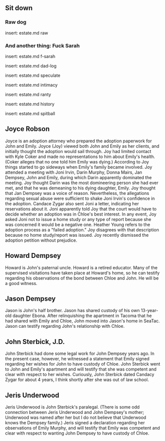 ## Sit down

### Raw dog

insert: estate.md raw

### And another thing: Fuck Sarah

insert: estate.md f-sarah

insert: estate.md dad-log

insert: estate.md speculate

insert: estate.md intimacy

insert: estate.md ranty

insert: estate.md history

insert: estate.md spitball

## Joyce Robson

Joyce is an adoption attorney who prepared the adoption paperwork for John and Emily. Joyce (Joy) viewed both John and Emily as her clients, and initially thought the adoption would sail through. Joy had limited contact with Kyle Coker and made no representations to him about Emily's health. (Coker alleges that no one told him Emily was dying.) According to Joy things started to go sideways when Emily's family became involved. Joy attended a meeting with Joni Irvin, Darin Murphy, Donna Mairs, Jan Dempsey, John and Emily, during which Darin apparently dominated the meeting. Joy thought Darin was the most domineering person she had ever met, and that he was demeaning to his dying daughter, Emily. Joy thought that Jan Dempsey was a voice of reason. Nevertheless, the allegations regarding sexual abuse were sufficient to shake Joni Irvin's confidence in the adoption. Candace Zygar also sent Joni a letter, indicating her reservations about it. Joni apparently told Joy that the court would have to decide whether an adoption was in Chloe's best interest. In any event, Joy asked Joni not to issue a home study or any type of report because she was concerned it would be a negative one. Heather Young refers to the adoption process as a "failed adoption." Joy disagrees with that description because no home study/report was issued. Joy recently dismissed the adoption petition without prejudice.

## Howard Dempsey

Howard is John's paternal uncle. Howard is a retired educator. Many of the supervised visitations have taken place at Howard's home, so he can testify regarding his observations of the bond between Chloe and John. He will be a good witness.


## Jason Dempsey

Jason is John's half brother. Jason has shared custody of his own 13-year-old daughter Ebona. After relinquishing the apartment in Tacoma that he had shared with Emily and Chloe, John moved into Jason's home in SeaTac. Jason can testify regarding John's relationship with Chloe.

## John Sterbick, J.D. 

John Sterbick had done some legal work for John Dempsey years ago. In the present case, however, he witnessed a statement that Emily signed regarding her wishes for John to have custody of Chloe. John Sterbick went to John and Emily's apartment and will testify that she was competent and clear with respect to her wishes. Curiously, John Sterbick dated Candacy Zygar for about 4 years, I think shortly after she was out of law school.

## Jeris Underwood

Jeris Underwood is John Sterbick's paralegal. (There is some odd connection between Jeris Underwood and John Dempsey's mother; Underwood was named after her but I do not believe that Underwood knows the Dempsey family.) Jeris signed a declaration regarding her observations of Emily Murphy, and will testify that Emily was competent and clear with respect to wanting John Dempsey to have custody of Chloe.

